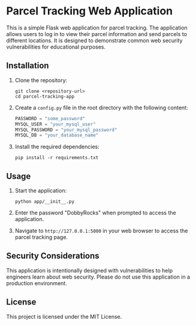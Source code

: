 # Parcel Tracking Web Application

This is a simple Flask web application for parcel tracking. The application allows users to log in to view their parcel information and send parcels to different locations. It is designed to demonstrate common web security vulnerabilities for educational purposes.

## Installation

1. Clone the repository:
   ```
   git clone <repository-url>
   cd parcel-tracking-app
   ```

2. Create a `config.py` file in the root directory with the following content:
   ```python
   PASSWORD = "some_password"
   MYSQL_USER = "your_mysql_user"
   MYSQL_PASSWORD = "your_mysql_password"
   MYSQL_DB = "your_database_name"
   ```

3. Install the required dependencies:
   ```
   pip install -r requirements.txt
   ```

## Usage

1. Start the application:
   ```
   python app/__init__.py
   ```

2. Enter the password "DobbyRocks" when prompted to access the application.

3. Navigate to `http://127.0.0.1:5000` in your web browser to access the parcel tracking page.

## Security Considerations

This application is intentionally designed with vulnerabilities to help engineers learn about web security. Please do not use this application in a production environment.

## License

This project is licensed under the MIT License.
